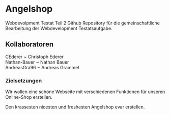 # Angelshop
 Webdevolpment Testat Teil 2
 Github Repository für die gemeinschaftliche Bearbeitung der Webdevelopment Testatsaufgabe.

## Kollaboratoren
 CEderer ~ Christoph Ederer <br>
 Nathan-Bauer ~ Nathan Bauer <br>
 AndreasGra96 ~ Andreas Grammel <br>

### Zielsetzungen
 Wir wollen eine schöne Webseite mit verschiedenen Funktionen für unseren Online-Shop erstellen.
 
 Den krassesten nicesten und freshesten Angelshop evar erstellen.
